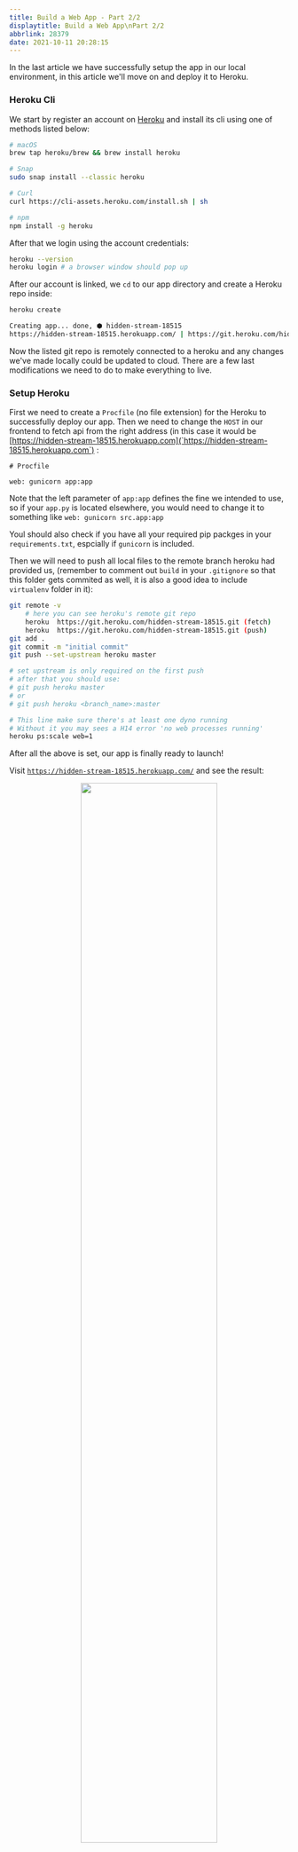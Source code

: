 ```yaml
---
title: Build a Web App - Part 2/2
displaytitle: Build a Web App\nPart 2/2
abbrlink: 28379
date: 2021-10-11 20:28:15
---
```


In the last article we have successfully setup the app in our local environment, in this article we'll move on and deploy it to Heroku.

### Heroku Cli

We start by register an account on [Heroku](https://www.heroku.com/) and install its cli using one of methods listed below:

```bash
# macOS
brew tap heroku/brew && brew install heroku

# Snap
sudo snap install --classic heroku

# Curl
curl https://cli-assets.heroku.com/install.sh | sh

# npm
npm install -g heroku
```

After that we login using the account credentials:

```bash
heroku --version
heroku login # a browser window should pop up
```

After our account is linked, we `cd` to our app directory and create a Heroku repo inside:

```bash
heroku create

Creating app... done, ⬢ hidden-stream-18515
https://hidden-stream-18515.herokuapp.com/ | https://git.heroku.com/hidden-stream-18515.git
```

Now the listed git repo is remotely connected to a heroku and any changes we've made locally could be updated to cloud. There are a few last modifications we need to do to make everything to live.

### Setup Heroku

First we need to create a `Procfile` (no file extension) for the Heroku to successfully deploy our app. Then we need to change the `HOST` in our frontend to fetch api from the right address (in this case it would be [https://hidden-stream-18515.herokuapp.com](`https://hidden-stream-18515.herokuapp.com`) :

```
# Procfile

web: gunicorn app:app
```

Note that the left parameter of `app:app` defines the fine we intended to use, so if your `app.py` is located elsewhere, you would need to change it to something like `web: gunicorn src.app:app`

Youl should also check if you have all your required pip packges in your `requirements.txt`, espcially if `gunicorn` is included.

Then we will need to push all local files to the remote branch heroku had provided us, (remember to comment out `build` in your `.gitignore` so that this folder gets commited as well, it is also a good idea to include `virtualenv` folder in it):

```bash
git remote -v
	# here you can see heroku's remote git repo
	heroku	https://git.heroku.com/hidden-stream-18515.git (fetch)
	heroku	https://git.heroku.com/hidden-stream-18515.git (push)
git add .
git commit -m "initial commit"
git push --set-upstream heroku master

# set upstream is only required on the first push
# after that you should use:
# git push heroku master
# or
# git push heroku <branch_name>:master

# This line make sure there's at least one dyno running
# Without it you may sees a H14 error 'no web processes running'
heroku ps:scale web=1
```

After all the above is set, our app is finally ready to launch!

Visit [`https://hidden-stream-18515.herokuapp.com/`](https://hidden-stream-18515.herokuapp.com/) and see the result:

<p align="center">
  <img src="/images/73316/5.png" width="70%"/>
</p>

### Link to Custom Domain (Google Domain)

Alright, now we have our app and everybody could access it through the internet. If this is a school project it's probably ready for presentation, however if it's for other use maybe it would be much better if we bind it to a custom domain. I've tried a few domain providers but to me google domain works the best, so I will use it as an example in this article.

The setup is honestly pretty straight forward, there's also a [stackoverflow reply](https://stackoverflow.com/a/56919434) that did a good job covering the steps.

(You'll need to upgrade your dynos to 'hobby' so link it to a custom domain)

The domain you've purchased will be referred as `domain`

1. In the Heroku app dashboard, go to settings - SSL Certificates.
2. Configure SSL - Automatic
3. Domains - Add domain - in domain name put [www.domain.com](http://www.domain.com) (the `www` part is essential)
4. In the Google Domain dashboard, go to DNS
5. Resource records - manage custom records
   1. Host name: `www.domain.com`
   2. Type: `CNAME`
   3. TTL: `600`
   4. Data: URL generated by Heroku, ex: `behavior-apple-eh2cf372b.herokudns.com`
6. In the Google Domain dashboard, go to Website - Website services - edit forwarding
   1. Foward from: `domain.com`
   2. Forward to: `https://www.domain.com`
   3. Redirect Type: `Permanent redirect (301)`
   4. Path forwarding: `Forward path`
   5. Forwarding over SSL: `SSL on`
7. (Optional) If your domain requires DNSSEC, enable it

After the above is set, it usually takes ~10 minutes for everything go to action, then you should be able you see your all on the domain you've bought.

### What Now?

So far I've covered most steps for building a web app, on a final note, the development process is almost always implemented in this way, the deployment, however, could be done in many ways. In my previous setup, I've used `nginx` + `k8s` + `GCP` to bring my website to live. It is much more complex and usually costs more since Google Cloud provides much better computing engine. However it is harder to optimize and allows more modification as well. For a simple website like this blog it would certainly be an overkill and I believe Heroku should be sufficient for most persional applications. In the future when I'm more experience with GCP I will write a third part in the series and reproduce that setup, but for now I do believe everything is correctly explained.

I hope I've made at least one person's life easier. Thanks for reading.
